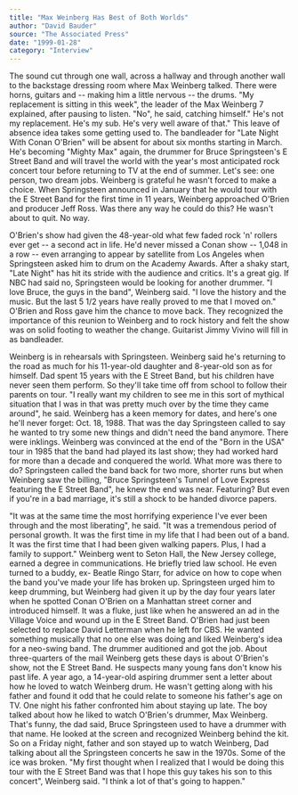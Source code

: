 ```yaml
---
title: "Max Weinberg Has Best of Both Worlds"
author: "David Bauder"
source: "The Associated Press"
date: "1999-01-28"
category: "Interview"
---
```


The sound cut through one wall, across a hallway and through another wall to the backstage dressing room where Max Weinberg talked. There were horns, guitars and -- making him a little nervous -- the drums. "My replacement is sitting in this week", the leader of the Max Weinberg 7 explained, after pausing to listen. "No", he said, catching himself." He's not my replacement. He's my sub. He's very well aware of that." This leave of absence idea takes some getting used to. The bandleader for "Late Night With Conan O'Brien" will be absent for about six months starting in March. He's becoming "Mighty Max" again, the drummer for Bruce Springsteen's E Street Band and will travel the world with the year's most anticipated rock concert tour before returning to TV at the end of summer. Let's see: one person, two dream jobs. Weinberg is grateful he wasn't forced to make a choice. When Springsteen announced in January that he would tour with the E Street Band for the first time in 11 years, Weinberg approached O'Brien and producer Jeff Ross. Was there any way he could do this? He wasn't about to quit. No way.

O'Brien's show had given the 48-year-old what few faded rock 'n' rollers ever get -- a second act in life. He'd never missed a Conan show -- 1,048 in a row -- even arranging to appear by satellite from Los Angeles when Springsteen asked him to drum on the Academy Awards. After a shaky start, "Late Night" has hit its stride with the audience and critics. It's a great gig. If NBC had said no, Springsteen would be looking for another drummer. "I love Bruce, the guys in the band", Weinberg said. "I love the history and the music. But the last 5 1/2 years have really proved to me that I moved on." O'Brien and Ross gave him the chance to move back. They recognized the importance of this reunion to Weinberg and to rock history and felt the show was on solid footing to weather the change. Guitarist Jimmy Vivino will fill in as bandleader.

Weinberg is in rehearsals with Springsteen. Weinberg said he's returning to the road as much for his 11-year-old daughter and 8-year-old son as for himself. Dad spent 15 years with the E Street Band, but his children have never seen them perform. So they'll take time off from school to follow their parents on tour. "I really want my children to see me in this sort of mythical situation that I was in that was pretty much over by the time they came around", he said. Weinberg has a keen memory for dates, and here's one he'll never forget: Oct. 18, 1988. That was the day Springsteen called to say he wanted to try some new things and didn't need the band anymore. There were inklings. Weinberg was convinced at the end of the "Born in the USA" tour in 1985 that the band had played its last show; they had worked hard for more than a decade and conquered the world. What more was there to do? Springsteen called the band back for two more, shorter runs but when Weinberg saw the billing, "Bruce Springsteen's Tunnel of Love Express featuring the E Street Band", he knew the end was near. Featuring? But even if you're in a bad marriage, it's still a shock to be handed divorce papers.

"It was at the same time the most horrifying experience I've ever been through and the most liberating", he said. "It was a tremendous period of personal growth. It was the first time in my life that I had been out of a band. It was the first time that I had been given walking papers. Plus, I had a family to support." Weinberg went to Seton Hall, the New Jersey college, earned a degree in communications. He briefly tried law school. He even turned to a buddy, ex- Beatle Ringo Starr, for advice on how to cope when the band you've made your life has broken up. Springsteen urged him to keep drumming, but Weinberg had given it up by the day four years later when he spotted Conan O'Brien on a Manhattan street corner and introduced himself. It was a fluke, just like when he answered an ad in the Village Voice and wound up in the E Street Band. O'Brien had just been selected to replace David Letterman when he left for CBS. He wanted something musically that no one else was doing and liked Weinberg's idea for a neo-swing band. The drummer auditioned and got the job. About three-quarters of the mail Weinberg gets these days is about O'Brien's show, not the E Street Band. He suspects many young fans don't know his past life. A year ago, a 14-year-old aspiring drummer sent a letter about how he loved to watch Weinberg drum. He wasn't getting along with his father and found it odd that he could relate to someone his father's age on TV. One night his father confronted him about staying up late. The boy talked about how he liked to watch O'Brien's drummer, Max Weinberg. That's funny, the dad said, Bruce Springsteen used to have a drummer with that name. He looked at the screen and recognized Weinberg behind the kit. So on a Friday night, father and son stayed up to watch Weinberg, Dad talking about all the Springsteen concerts he saw in the 1970s. Some of the ice was broken. "My first thought when I realized that I would be doing this tour with the E Street Band was that I hope this guy takes his son to this concert", Weinberg said. "I think a lot of that's going to happen."
